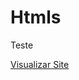 # Htmls
 Teste


<a href="https://joaofelippetrf.github.io/Htmls/exs/exe04/android.html" target="_blank">Visualizar Site</a>